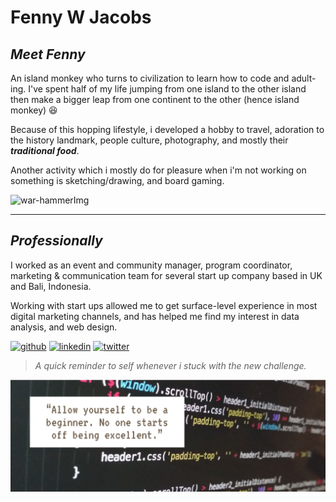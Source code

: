 # Fenny W Jacobs

## _Meet Fenny_

An island monkey who turns to civilization to learn how to code and adult-ing.
I've spent half of my life jumping from one island to the other island then make
a bigger leap from one continent to the other (hence island monkey) :laughing:

Because of this hopping lifestyle, i developed a hobby to travel, adoration to
the history landmark, people culture, photography, and mostly their
**_traditional food_**.

Another activity which i mostly do for pleasure when i'm not working on
something is sketching/drawing, and board gaming.

![war-hammerImg](https://whfb.lexicanum.com/mediawiki/images/8/8a/Lexicanum-warhammer-header.png)

---

## _Professionally_

I worked as an event and community manager, program coordinator, marketing &
communication team for several start up company based in UK and Bali, Indonesia.

Working with start ups allowed me to get surface-level experience in most
digital marketing channels, and has helped me find my interest in data analysis,
and web design.

[<img src='https://cdn.jsdelivr.net/npm/simple-icons@3.0.1/icons/github.svg' alt='github' height='40'>](https://github.com/FennyWilriani)
[<img src='https://cdn.jsdelivr.net/npm/simple-icons@3.0.1/icons/linkedin.svg' alt='linkedin' height='40'>](https://www.linkedin.com/in/FennyWilriani/)
[<img src='https://cdn.jsdelivr.net/npm/simple-icons@3.0.1/icons/twitter.svg' alt='twitter' height='40'>](https://twitter.com/fennyayuwill)

> _A quick reminder to self whenever i stuck with the new challenge._

![Image](https://raw.githubusercontent.com/FennyWilriani/FennyWilriani/main/Capture%20banner.PNG)
